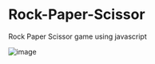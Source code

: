 # Rock-Paper-Scissor

Rock Paper Scissor game using javascript

![image](https://user-images.githubusercontent.com/60578091/133958241-e9393809-1902-4169-8d60-20589c7be0cd.png)
